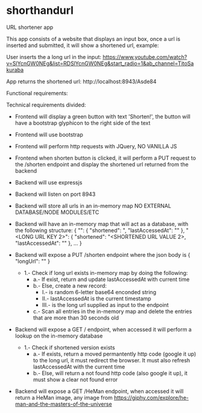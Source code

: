 # shorthandurl


URL shortener app

This app consists of a website that displays an input box, once a url is inserted and submitted, it will show a shortened url, example:

User inserts the a long url in the input: https://www.youtube.com/watch?v=SlYcnGW0NEg&list=RDSlYcnGW0NEg&start_radio=1&ab_channel=TitoSakuraba

App returns the shortened url: http://localhost:8943/Asde84

<!-- When a user navigates to http://localhost:8943/AsdF84 it will be redirected to https://www.youtube.com/watch?v=SlYcnGW0NEg&list=RDSlYcnGW0NEg&start_radio=1&ab_channel=TitoSakuraba
If a user navigates to http://localhost:8943/I_DO_NOT_EXIST then the user will be presented with a clear not found message
If a user navigates to http://localhost:8943/HeMan then the user will be presented with a HeMan image, one from https://giphy.com/explore/he-man-and-the-masters-of-the-universe -->

Functional requirements:
<!-- - The input must only accept valid urls -->
<!-- - The input will return the same shortened url if submitted/accessed multiple times at least once during the past 30 seconds -->
<!-- - The output or shortened url, will be a random generated base64 encoded string -->
<!-- - The output or shortened url, must always redirect to the same website if generated or accessed during the past 30 seconds -->
<!-- - The not found page, must be shown if the user attempts to access an unknown/expired shortened url <=====  -->


Technical requirements divided:
<!-- - Must have AT LEAST 10 commits, as a minimum, each corresponding to the requirement specified below -->
<!-- - Frontend will display a single input box, the placeholder is 'Insert your long url here...' -->
- Frontend will display a green button with text 'Shorten!', the button will have a bootstrap glyphicon to the right side of the text
- Frontend will use bootstrap
- Frontend will perform http requests with JQuery, NO VANILLA JS
- Frontend when shorten button is clicked, it will perform a PUT request to the /shorten endpoint and display the shortened url returned from the backend

- Backend will use expressjs
- Backend will listen on port 8943
- Backend will store all urls in an in-memory map NO EXTERNAL DATABASE/NODE MODULES/ETC
- Backend will have an in-memory map that will act as a database, with the following structure:
  { 
  "<LONG URL KEY>": { "shortened": "<SHORTENED URL VALUE>, "lastAccessedAt": "<TIME URL LAST ACCESSED>" },
  "<LONG URL KEY 2>": { "shortened": "<SHORTENED URL VALUE 2>, "lastAccessedAt": "<TIME URL LAST ACCESSED>" },
  ... }
- Backend will expose a PUT /shorten endpoint where the json body is { "longUrl": "<LONG URL FROM INPUT BOX>" }
  - 1.- Check if long url exists in-memory map by doing the following:
    - a.- If exist, return <SHORTENED URL VALUE> and update lastAccessedAt with current time 
    - b.- Else, create a new record:
      - I.- <SHORTENED URL VALUE> is random 6-letter base64 enconded string
      - II.- lastAccessedAt is the current timestamp
      - III.- <LONG URL KEY> is the long url supplied as input to the endpoint
    - c.- Scan all entries in the in-memory map and delete the entries that are more than 30 seconds old

- Backend will expose a GET /<SHORTENED URL> endpoint, when accessed it will perform a lookup on the in-memory database
  - 1.- Check if shortened version exists
    - a.- If exists, return a moved permantently http code (google it up) to the long url, it must redirect the browser. It must also refresh lastAccessedAt with the current time
    - b.- Else, will return a not found http code (also google it up), it must show a clear not found error

- Backend will expose a GET /HeMan endpoint, when accessed it will return a HeMan image, any image from https://giphy.com/explore/he-man-and-the-masters-of-the-universe